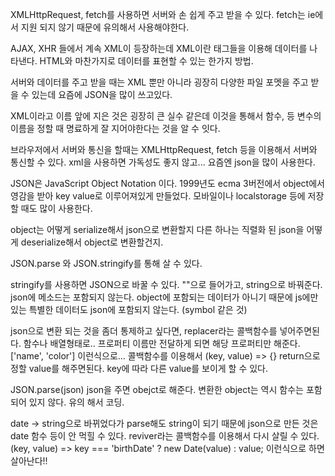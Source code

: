 XMLHttpRequest, fetch를 사용하면 서버와 손 쉽게 주고 받을 수 있다.
fetch는 ie에서 지원 되지 않기 때문에 유의해서 사용해야한다.

AJAX, XHR 들에서 계속 XML이 등장하는데 XML이란 태그들을 이용해 데이터를 나타낸다. HTML와 마찬가지로 데이터를 표현할 수 있는 한가지 방법.

서버와 데이터를 주고 받을 때는 XML 뿐만 아니라 굉장히 다양한 파일 포멧을 주고 받을 수 있는데 요즘에 JSON을 많이 쓰고있다.

XML이라고 이름 앞에 지은 것은 굉장히 큰 실수 같은데 이것을 통해서 함수, 등 변수의 이름을 정할 때 명료하게 잘 지어야한다는 것을 알 수 잇다.

브라우저에서 서버와 통신을 할때는 XMLHttpRequest, fetch 등을 이용해서 서버와 통신할 수 있다. xml을 사용하면 가독성도 좋지 않고... 요즘엔 json을 많이 사용한다.

JSON은 JavaScript Object Notation 이다. 1999년도 ecma 3버전에서 object에서 영감을 받아 key value로 이루어져있게 만들었다.
모바일이나 localstorage 등에 저장할 때도 많이 사용한다.

object는 어떻게 serialize해서 json으로 변환할지
다른 하나는 직렬화 된 json을 어떻게 deserialize해서 object로 변환할건지.

JSON.parse 와 JSON.stringify를 통해 살 수 있다.

stringify를 사용하면 JSON으로 바꿀 수 있다. ""으로 들어가고, string으로 바꿔준다.
json에 메소드는 포함되지 않는다. object에 포함되는 데이터가 아니기 때문에 js에만 있는 특별한 데이터도 json에 포함되지 않는다. (symbol 같은 것)

json으로 변환 되는 것을 좀더 통제하고 싶다면, replacer라는 콜백함수를 넣어주면된다. 함수나 배열형태로.. 프로퍼티 이름만 전달하게 되면 해당 프로퍼티만 해준다. ['name', 'color'] 이런식으로...
콜백함수를 이용해서 (key, value) => {} return으로 정할 value를 해주면된다. key에 따라 다른 value를 보이게 할 수 있다.

JSON.parse(json) json을 주면 obejct로 해준다. 변환한 object는 역시 함수는 포함되어 있지 않다. 유의 해서 코딩.

date -> string으로 바뀌었다가 parse해도 string이 되기 때문에
json으로 만든 것은 date 함수 등이 안 먹힐 수 있다.
reviver라는 콜백함수를 이용해서 다시 살릴 수 있다.
(key, value) => key === 'birthDate' ? new Date(value) : value;
이런식으로 하면 살아난다!!

